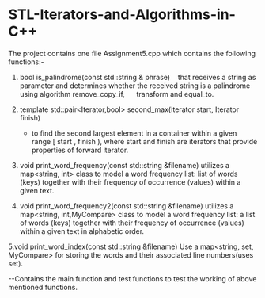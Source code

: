 # STL-Iterators-and-Algorithms-in-C++

The project contains one file Assignment5.cpp which contains the following functions:-

 1. bool is_palindrome(const std::string & phrase)
    that receives a string as parameter and determines whether the received string is a palindrome using algorithm remove_copy_if,   
    transform and equal_to.
 
 2. template <class Iterator>
    std::pair<Iterator,bool> second_max(Iterator start, Iterator finish)
    - to find the second largest element in a container within a given range [ start , finish ), where start  and finish are iterators 
      that provide properties of forward iterator.
 
 3. void print_word_frequency(const std::string &filename)
    utilizes a map<string, int> class to model a word frequency list:  list of words (keys) together with their frequency
    of occurrence (values) within a given text.
    
 4. void print_word_frequency2(const std::string &filename)
    utilizes a map<string, int,MyCompare> class to model a word frequency list: a list of words (keys) together with their 
    frequency   of occurrence (values) within a given text in alphabetic order.
    
 5.void print_word_index(const std::string &filename)
   Use a map<string, set<int>, MyCompare> for storing the words and their associated line numbers(uses set).
   
   --Contains the main function and test functions to test the working of above mentioned functions.
